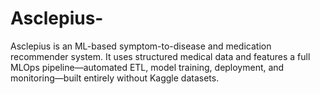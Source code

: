 # Asclepius-
Asclepius is an ML-based symptom-to-disease and medication recommender system. It uses structured medical data and features a full MLOps pipeline—automated ETL, model training, deployment, and monitoring—built entirely without Kaggle datasets.
